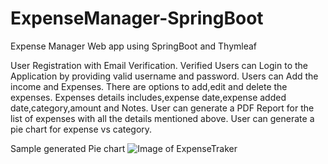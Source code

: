 # ExpenseManager-SpringBoot
Expense Manager Web app using SpringBoot and Thymleaf

User Registration with Email Verification.
Verified Users can Login to the Application by providing valid username and password.
Users can Add the income and Expenses.
There are options to add,edit and delete the expenses. Expenses details includes,expense date,expense added date,category,amount and Notes.
User can generate a PDF Report for the list of expenses with all the details mentioned above.
User can generate a pie chart for expense vs category.

Sample generated Pie chart
![Image of ExpenseTraker](https://github.com/vijai021096/ExpenseManager-SpringBoot/blob/master/piechart.png)

